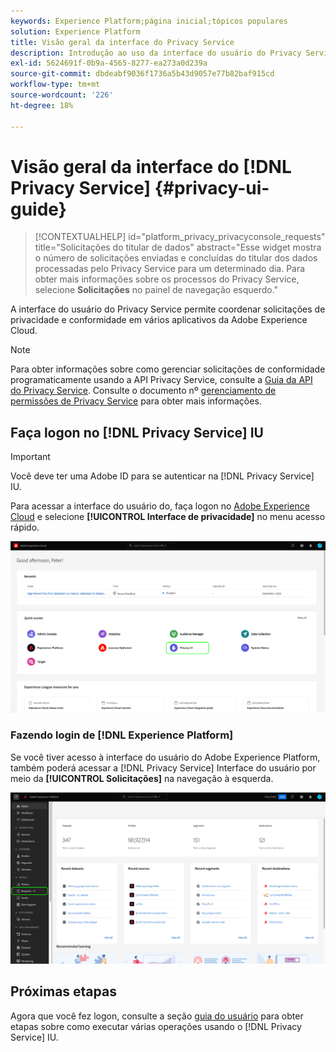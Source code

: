 ```yaml
---
keywords: Experience Platform;página inicial;tópicos populares
solution: Experience Platform
title: Visão geral da interface do Privacy Service
description: Introdução ao uso da interface do usuário do Privacy Service para coordenar e monitorar solicitações de privacidade em vários aplicativos Experience Cloud.
exl-id: 5624691f-0b9a-4565-8277-ea273a0d239a
source-git-commit: dbdeabf9036f1736a5b43d9057e77b82baf915cd
workflow-type: tm+mt
source-wordcount: '226'
ht-degree: 18%

---
```


# Visão geral da interface do [!DNL Privacy Service] {#privacy-ui-guide}

>[!CONTEXTUALHELP]
>id="platform_privacy_privacyconsole_requests"
>title="Solicitações do titular de dados"
>abstract="Esse widget mostra o número de solicitações enviadas e concluídas do titular dos dados processadas pelo Privacy Service para um determinado dia. Para obter mais informações sobre os processos do Privacy Service, selecione **Solicitações** no painel de navegação esquerdo."

A interface do usuário do Privacy Service permite coordenar solicitações de privacidade e conformidade em vários aplicativos da Adobe Experience Cloud.

>[!NOTE]
>
>Para obter informações sobre como gerenciar solicitações de conformidade programaticamente usando a API Privacy Service, consulte a [Guia da API do Privacy Service](../api/overview.md). Consulte o documento nº [gerenciamento de permissões de Privacy Service](../permissions.md) para obter mais informações.

## Faça logon no [!DNL Privacy Service] IU

>[!IMPORTANT]
>
>Você deve ter uma Adobe ID para se autenticar na [!DNL Privacy Service] IU.

Para acessar a interface do usuário do, faça logon no [Adobe Experience Cloud](https://experience.adobe.com/) e selecione **[!UICONTROL Interface de privacidade]** no menu acesso rápido.

![O painel Experience Cloud com a Interface do usuário de privacidade foi realçado.](../images/ui-overview/quick-access.png)


### Fazendo login de [!DNL Experience Platform]

Se você tiver acesso à interface do usuário do Adobe Experience Platform, também poderá acessar a [!DNL Privacy Service] Interface do usuário por meio da **[!UICONTROL Solicitações]** na navegação à esquerda.

![A interface do usuário do Adobe Experience Platform com solicitações é realçada na barra de navegação à esquerda.](../images/ui-overview/platform.png)

## Próximas etapas

Agora que você fez logon, consulte a seção [guia do usuário](user-guide.md) para obter etapas sobre como executar várias operações usando o [!DNL Privacy Service] IU.
